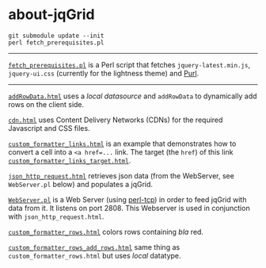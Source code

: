 # about-jqGrid


    git submodule update --init
    perl fetch_prerequisites.pl

-----

[`fetch_prerequisites.pl`](https://github.com/ReneNyffenegger/about-jqGrid/blob/master/fetch_prerequisites.pl) is a Perl script that fetches `jquery-latest.min.js`,
`jquery-ui.css` (currently for the lightness theme) and [Purl](https://github.com/allmarkedup/purl).

-----

[`addRowData.html`](https://github.com/ReneNyffenegger/about-jqGrid/blob/master/addRowData.html) uses a *local datasource* and `addRowData` to dynamically add rows on the client side.

[`cdn.html`](https://github.com/ReneNyffenegger/about-jqGrid/blob/master/cdn.html) uses Content Delivery Networks (CDNs) for the required Javascript and CSS files.

[`custom_formatter_links.html`](https://github.com/ReneNyffenegger/about-jqGrid/blob/master/custom_formatter_links.html) is an example that demonstrates how to convert
a cell into a `<a href=...` link. The target (the `href`) of this link 
[`custom_formatter_links_target.html`](https://github.com/ReneNyffenegger/about-jqGrid/blob/master/custom_formatter_links_target.html).

[`json_http_request.html`](https://github.com/ReneNyffenegger/about-jqGrid/blob/master/json_http_request.html) retrieves json data (from the WebServer, see `WebServer.pl` below) and populates
a jqGrid.

[`WebServer.pl`](https://github.com/ReneNyffenegger/about-jqGrid/blob/master/WebServer.pl) is a Web Server (using [perl-tcp](https://github.com/ReneNyffenegger/perl-tcp)) in order
to feed jqGrid with data from it. It listens on port 2808. This Webserver is used in conjunction with `json_http_request.html`.

[`custom_formatter_rows.html`](https://github.com/ReneNyffenegger/about-jqGrid/blob/master/custom_formatter_rows.html) colors rows containing *bla* red.

[`custom_formatter_rows_add_rows.html`](https://github.com/ReneNyffenegger/about-jqGrid/blob/master/custom_formatter_rows_add_rows.html) same thing as `custom_formatter_rows.html` but
uses *local* datatype.
